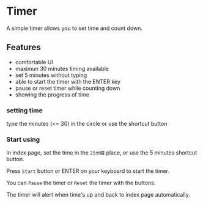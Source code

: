 # Timer
A simple timer allows you to set time and count down.

## Features
- comfortable UI
- maximun 30 minutes timing available
- set 5 minutes without typing
- able to start the timer with the ENTER key
- pause or reset timer while counting down
- showing the progress of time

### setting time
type the minutes (<= 30) in the circle or use the shortcut button
### Start using
In index page, set the time in the `25分鐘` place, or use the 5 minutes shortcut button.

Press `Start` button or ENTER on your keyboard to start the timer.

You can `Pause` the timer or `Reset` the timer with the buttons.

The timer will alert when time's up and back to index page automatically.